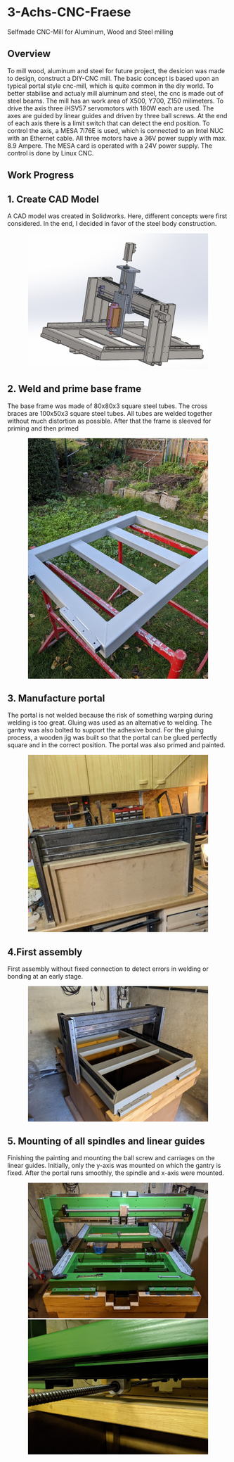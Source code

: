 # 3-Achs-CNC-Fraese

Selfmade CNC-Mill for Aluminum, Wood and Steel milling

## Overview
To mill wood, aluminum and steel for future project, the desicion was made to design, construct a DIY-CNC mill. The basic concept is based upon an typical portal style cnc-mill, which is quite common in the diy world. To better stabilise and actualy mill aluminum and steel, the cnc is made out of steel beams. The mill has an work area of X500, Y700, Z150 milimeters. To drive the axis three iHSV57 servomotors with 180W each are used. The axes are guided by linear guides and driven by three ball screws. At the end of each axis there is a limit switch that can detect the end position. To control the axis, a MESA 7i76E is used, which is connected to an Intel NUC with an Ethernet cable. All three motors have a 36V power supply with max. 8.9 Ampere. The MESA card is operated with a 24V power supply. The control is done by Linux CNC.

## Work Progress
## 1. Create CAD Model 
A CAD model was created in Solidworks. Here, different concepts were first considered. In the end, I decided in favor of the steel body construction.
<p align="center">
	<img src="img/CAD-model.png" width="410">
</p>

## 2. Weld and prime base frame 
The base frame was made of 80x80x3 square steel tubes. The cross braces are 100x50x3 square steel tubes. All tubes are welded together without much distortion as possible. After that the frame is sleeved for priming and then primed
<p align="center">
	<img src="img/grundierung_Rahmen.jpg" width="410">
</p>

## 3. Manufacture portal
The portal is not welded because the risk of something warping during welding is too great. Gluing was used as an alternative to welding. The gantry was also bolted to support the adhesive bond. For the gluing process, a wooden jig was built so that the portal can be glued perfectly square and in the correct position. The portal was also primed and painted.
<p align="center">
	<img src="img/klebejig_portal_2.jpg" width="410">
</p>

## 4.First assembly
First assembly without fixed connection to detect errors in welding or bonding at an early stage.
<p align="center">
	<img src="img/Erster-Aufbau.png" width="410">
</p>

## 5. Mounting of all spindles and linear guides
Finishing the painting and mounting the ball screw and carriages on the linear guides. Initially, only the y-axis was mounted on which the gantry is fixed. After the portal runs smoothly, the spindle and x-axis were mounted. 
<p align="center">
	<img src="img/Aufbau-Achsen.jpg" width="410">
	<img src="img/Position_yAchse.jpg" width="410">
</p>



















